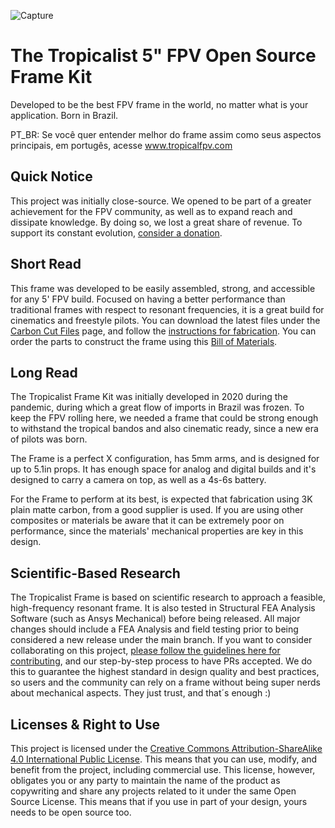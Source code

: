 
![Capture](https://github.com/tropicalfpv/the-tropicalist/assets/11741656/fde5a074-dd45-4e2b-919b-b77e2e7adf29)

# The Tropicalist 5" FPV Open Source Frame Kit
Developed to be the best FPV frame in the world, no matter what is your application. Born in Brazil.

PT_BR: Se você quer entender melhor do frame assim como seus aspectos principais, em portugês, acesse www.tropicalfpv.com

## Quick Notice
This project was initially close-source. We opened to be part of a greater achievement for the FPV community, as well as to expand reach and dissipate knowledge. By doing so, we lost a great share of revenue. To support its constant evolution, [consider a donation][1].

## Short Read
This frame was developed to be easily assembled, strong, and accessible for any 5' FPV build. Focused on having a better performance than traditional frames with respect to resonant frequencies, it is a great build for cinematics and freestyle pilots. You can download the latest files under the [Carbon Cut Files][5] page, and follow the [instructions for fabrication][4]. You can order the parts to construct the frame using this [Bill of Materials][6].

## Long Read
The Tropicalist Frame Kit was initially developed in 2020 during the pandemic, during which a great flow of imports in Brazil was frozen. To keep the FPV rolling here, we needed a frame that could be strong enough to withstand the tropical bandos and also cinematic ready, since a new era of pilots was born.

The Frame is a perfect X configuration, has 5mm arms, and is designed for up to 5.1in props. It has enough space for analog and digital builds and it's designed to carry a camera on top, as well as a 4s-6s battery.

For the Frame to perform at its best, is expected that fabrication using 3K plain matte carbon, from a good supplier is used. If you are using other composites or materials be aware that it can be extremely poor on performance, since the materials' mechanical properties are key in this design.

## Scientific-Based Research
The Tropicalist Frame is based on scientific research to approach a feasible, high-frequency resonant frame. It is also tested in Structural FEA Analysis Software (such as Ansys Mechanical) before being released. All major changes should include a FEA Analysis and field testing prior to being considered a new release under the main branch. If you want to consider collaborating on this project, [please follow the guidelines here for contributing][2], and our step-by-step process to have PRs accepted. We do this to guarantee the highest standard in design quality and best practices, so users and the community can rely on a frame without being super nerds about mechanical aspects. They just trust, and that´s enough :)

## Licenses & Right to Use
This project is licensed under the [Creative Commons Attribution-ShareAlike 4.0 International Public License][3]. This means that you can use, modify, and benefit from the project, including commercial use. This license, however, obligates you or any party to maintain the name of the product as copywriting and share any projects related to it under the same Open Source License. This means that if you use in part of your design, yours needs to be open source too.


[1]: https://patreon.com/TropicalFPV
[2]: https://github.com/tropicalfpv/the-tropicalist/blob/main/GUIDELINES.md
[3]: https://github.com/tropicalfpv/the-tropicalist/blob/main/LICENSE
[4]: https://github.com/tropicalfpv/the-tropicalist/blob/main/ASSEMBLY.md
[5]: https://github.com/tropicalfpv/the-tropicalist/tree/main/Project/Carbon%20Cut%20Files
[6]: https://github.com/tropicalfpv/the-tropicalist/blob/main/BOM.md

